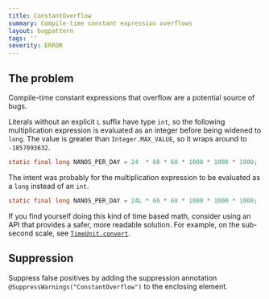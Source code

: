 ```yaml
---
title: ConstantOverflow
summary: Compile-time constant expression overflows
layout: bugpattern
tags: ''
severity: ERROR
---
```


<!--
*** AUTO-GENERATED, DO NOT MODIFY ***
To make changes, edit the @BugPattern annotation or the explanation in docs/bugpattern.
-->


## The problem
Compile-time constant expressions that overflow are a potential source of bugs.

Literals without an explicit `L` suffix have type `int`, so the following
multiplication expression is evaluated as an integer before being widened to
`long`. The value is greater than `Integer.MAX_VALUE`, so it wraps around to
`-1857093632`.

```java
static final long NANOS_PER_DAY = 24  * 60 * 60 * 1000 * 1000 * 1000;
```

The intent was probably for the multiplication expression to be evaluated as a
`long` instead of an `int`.

```java
static final long NANOS_PER_DAY = 24L * 60 * 60 * 1000 * 1000 * 1000;
```

If you find yourself doing this kind of time based math, consider using an API
that provides a safer, more readable solution. For example, on the sub-second
scale, see [`TimeUnit.convert`].

[`TimeUnit.convert`]: https://docs.oracle.com/javase/8/docs/api/java/util/concurrent/TimeUnit.html#convert(long,%20java.util.concurrent.TimeUnit)

## Suppression
Suppress false positives by adding the suppression annotation `@SuppressWarnings("ConstantOverflow")` to the enclosing element.

